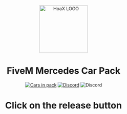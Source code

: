 <div align="center">
    <img href="https://projecterror.dev" width="150" src="https://cdn.discordapp.com/attachments/974415628171632681/1018290609833922641/logo.mine.png?size=4096" alt="HoaX LOGO" />
</div>
<h1 align="center">FiveM Mercedes Car Pack</h1>

<div align="center">

</div>

<div align="center">

[![Cars in pack](https://img.shields.io/badge/Cars%20In%20Pack-23-brightgreen)](https://github.com/hoaxik/mercedes-car-pack/blob/main/CAR_NAMES.md)
[![Discord](https://img.shields.io/badge/Discord-Join%20Now!-blue)](https://discord.gg/t5AXX7xPnm)
![Discord](https://img.shields.io/badge/Release-1.0-red)
</div>

<h1 align="center">Click on the release button</h1>

<div align="center">
